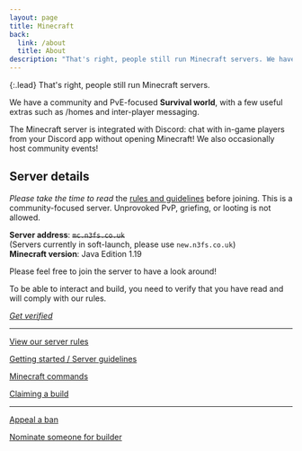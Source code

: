 ```yaml
---
layout: page
title: Minecraft
back:
  link: /about
  title: About
description: "That's right, people still run Minecraft servers. We have a community and PvE-focused Survival world."
---
```


{:.lead}
That's right, people still run Minecraft servers.

We have a community and PvE-focused **Survival world**, with a few useful extras such as /homes and inter-player messaging.

The Minecraft server is integrated with Discord: chat with in-game players from your Discord app without opening Minecraft! We also occasionally host community events!

## Server details

*Please take the time to read* the [rules and guidelines](/help/minecraft-guidelines) before joining. This is a community-focused server. Unprovoked PvP, griefing, or looting is not allowed. 

**Server address**: ~~`mc.n3fs.co.uk`~~  
(Servers currently in soft-launch, please use `new.n3fs.co.uk`)  
**Minecraft version**: Java Edition 1.19

Please feel free to join the server to have a look around!

To be able to interact and build, you need to verify that you have read and will comply with our rules. 

<a href="/help/minecraft-verification" class="action"><em>Get verified</em></a>

----

<a href="/rules" class="action">View our server rules</a>

<a href="/help/minecraft-guidelines" class="action">Getting started / Server guidelines</a>

<a href="/help/minecraft-commands" class="action">Minecraft commands</a>

<a href="/help/minecraft-claims" class="action">Claiming a build</a>

----

<a href="/help/ban-appeal" class="action">Appeal a ban</a>

<a href="/help/builder" class="action">Nominate someone for builder</a>
